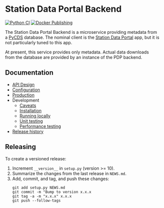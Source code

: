 # Station Data Portal Backend

[![Python CI](https://github.com/pacificclimate/station-data-portal-backend/actions/workflows/python-ci.yml/badge.svg)](https://github.com/pacificclimate/station-data-portal-backend/actions/workflows/python-ci.yml)
[![Docker Publishing](https://github.com/pacificclimate/station-data-portal-backend/actions/workflows/docker-publish.yml/badge.svg)](https://github.com/pacificclimate/station-data-portal-backend/actions/workflows/docker-publish.yml)

The Station Data Portal Backend is a microservice providing metadata from a 
[PyCDS](https://github.com/pacificclimate/pycds) database.
The nominal client is the
[Station Data Portal](https://github.com/pacificclimate/station-data-portal) 
app, but it is not particularly tuned to this app.

At present, this service provides only metadata. Actual data downloads
from the database are provided by an instance of the PDP backend.

## Documentation

- [API Design](docs/api-design.md)
- [Configuration](docs/configuration.md)
- [Production](docs/production.md)
- Development
  - [Caveats](docs/development/caveats.md)
  - [Installation](docs/development/installation.md)
  - [Running locally](docs/development/running-locally.md)
  - [Unit testing](docs/development/unit-testing.md)
  - [Performance testing](docs/development/performance-testing.md)
- [Release history](NEWS.md)

## Releasing

To create a versioned release:

1. Increment `__version__` in `setup.py` (version >= 10).
2. Summarize the changes from the last release in `NEWS.md`.
3. Add, commit, and tag, and push these changes:
   ```
   git add setup.py NEWS.md
   git commit -m "Bump to version x.x.x
   git tag -a -m "x.x.x" x.x.x
   git push --follow-tags
   ```
